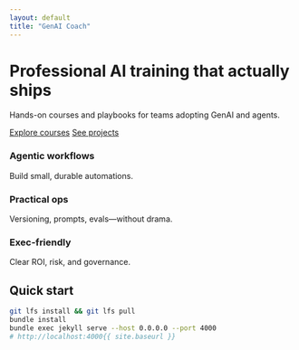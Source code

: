 ```yaml
---
layout: default
title: "GenAI Coach"
---
```


<div class="hero">
  <h1>Professional AI training that actually ships</h1>
  <p>Hands-on courses and playbooks for teams adopting GenAI and agents.</p>
  <p>
    <a class="btn btn-primary" href="{{ '/courses/' | relative_url }}">Explore courses</a>
    <a class="btn btn-outline" href="{{ '/projects/' | relative_url }}">See projects</a>
  </p>
</div>

<div class="cards">
  <div class="card"><h3>Agentic workflows</h3><p>Build small, durable automations.</p></div>
  <div class="card"><h3>Practical ops</h3><p>Versioning, prompts, evals—without drama.</p></div>
  <div class="card"><h3>Exec-friendly</h3><p>Clear ROI, risk, and governance.</p></div>
</div>

## Quick start
```bash
git lfs install && git lfs pull
bundle install
bundle exec jekyll serve --host 0.0.0.0 --port 4000
# http://localhost:4000{{ site.baseurl }}
```